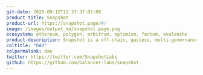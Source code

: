 ```yaml
---
git-date: 2020-09-12T12:37:37-07:00
product-title: Snapshot
product-url: https://snapshot.page/#/
image: /images/output_md/snapshot.page.png
ecosystem: ethereum, polygon, arbitrum, optimism, fantom, avalanche
product-description: Snapshot is a off-chain, gasless, multi-governance community polling dashboard
coltitle: "DAO"
colpermalink: dao
twitter: https://twitter.com/SnapshotLabs
github: https://github.com/balancer-labs/snapshot
---
```

